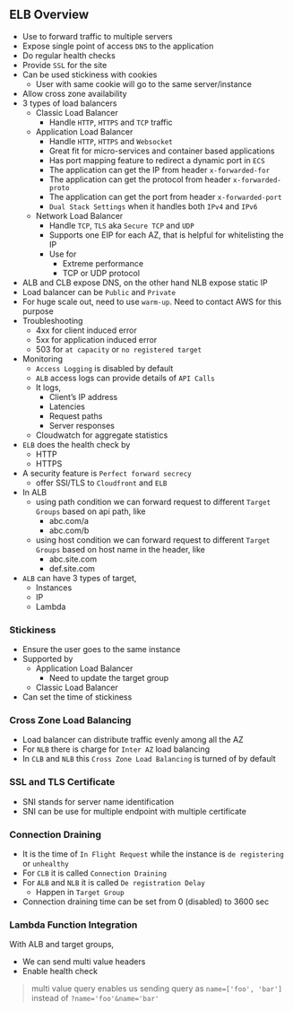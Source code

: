 ## ELB Overview

- Use to forward traffic to multiple servers
- Expose single point of access `DNS` to the application
- Do regular health checks
- Provide `SSL` for the site
- Can be used stickiness with cookies
  - User with same cookie will go to the same server/instance
- Allow cross zone availability
- 3 types of load balancers
  - Classic Load Balancer
    - Handle `HTTP`, `HTTPS` and `TCP` traffic
  - Application Load Balancer
    - Handle `HTTP`, `HTTPS` and `Websocket`
    - Great fit for micro-services and container based applications
    - Has port mapping feature to redirect a dynamic port in `ECS`
    - The application can get the IP from header `x-forwarded-for`
    - The application can get the protocol from header `x-forwarded-proto`
    - The application can get the port from header `x-forwarded-port`
    - `Dual Stack Settings` when it handles both `IPv4` and `IPv6`
  - Network Load Balancer
    - Handle `TCP`, `TLS` aka `Secure TCP` and `UDP`
    - Supports one EIP for each AZ, that is helpful for whitelisting the IP
    - Use for
      - Extreme performance
      - TCP or UDP protocol
- ALB and CLB expose DNS, on the other hand NLB expose static IP
- Load balancer can be `Public` and `Private`
- For huge scale out, need to use `warm-up`. Need to contact AWS for this purpose
- Troubleshooting
  - 4xx for client induced error
  - 5xx for application induced error
  - 503 for `at capacity` or `no registered target`
- Monitoring
  - `Access Logging` is disabled by default
  - `ALB` access logs can provide details of `API Calls`
  - It logs,
    - Client’s IP address
    - Latencies
    - Request paths
    - Server responses
  - Cloudwatch for aggregate statistics
- `ELB` does the health check by
  - HTTP
  - HTTPS
- A security feature is `Perfect forward secrecy`
  - offer SSl/TLS to `Cloudfront` and `ELB`
- In ALB
  - using path condition we can forward request to different `Target Groups` based on api path, like
    - abc.com/a
    - abc.com/b
  - using host condition we can forward request to different `Target Groups` based on host name in the header, like
    - abc.site.com
    - def.site.com
- `ALB` can have 3 types of target,
  - Instances
  - IP
  - Lambda

### Stickiness

- Ensure the user goes to the same instance
- Supported by
  - Application Load Balancer
    - Need to update the target group
  - Classic Load Balancer
- Can set the time of stickiness

### Cross Zone Load Balancing

- Load balancer can distribute traffic evenly among all the AZ
- For `NLB` there is charge for `Inter AZ` load balancing
- In `CLB` and `NLB` this `Cross Zone Load Balancing` is turned of by default

### SSL and TLS Certificate

- SNI stands for server name identification
- SNI can be use for multiple endpoint with multiple certificate

### Connection Draining

- It is the time of `In Flight Request` while the instance is `de registering` or `unhealthy`
- For `CLB` it is called `Connection Draining`
- For `ALB` and `NLB` it is called `De registration Delay`
  - Happen in `Target Group`
- Connection draining time can be set from 0 (disabled) to 3600 sec

### Lambda Function Integration

With ALB and target groups,

- We can send multi value headers
- Enable health check

> multi value query enables us sending query as `name=['foo', 'bar']` instead of `?name='foo'&name='bar'`

